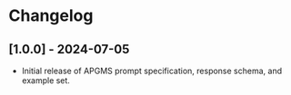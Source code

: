 # Changelog

## [1.0.0] - 2024-07-05
- Initial release of APGMS prompt specification, response schema, and example set.
